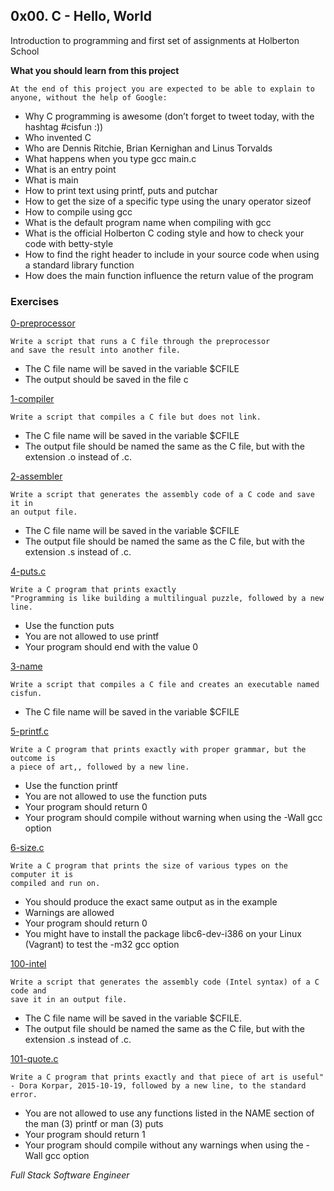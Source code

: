 ## 0x00. C - Hello, World

Introduction to programming and first set of assignments at Holberton School

**What you should learn from this project**

    At the end of this project you are expected to be able to explain to anyone, without the help of Google:

* Why C programming is awesome (don’t forget to tweet today, with the hashtag #cisfun :))
* Who invented C
* Who are Dennis Ritchie, Brian Kernighan and Linus Torvalds
* What happens when you type gcc main.c
* What is an entry point
* What is main
* How to print text using printf, puts and putchar
* How to get the size of a specific type using the unary operator sizeof
* How to compile using gcc
* What is the default program name when compiling with gcc
* What is the official Holberton C coding style and how to check your code with betty-style
* How to find the right header to include in your source code when using a standard library function
* How does the main function influence the return value of the program

### Exercises

[0-preprocessor](./0-preprocessor)
```
Write a script that runs a C file through the preprocessor
and save the result into another file.
```
* The C file name will be saved in the variable $CFILE
* The output should be saved in the file c

[1-compiler](./1-compiler)
```
Write a script that compiles a C file but does not link.
```
* The C file name will be saved in the variable $CFILE
* The output file should be named the same as the C file, but with the extension
  .o instead of .c.

[2-assembler](./2-assembler)
```
Write a script that generates the assembly code of a C code and save it in
an output file.
```
* The C file name will be saved in the variable $CFILE
* The output file should be named the same as the C file, but with the
  extension .s instead of .c.

[4-puts.c](./4-puts.c)
```
Write a C program that prints exactly
"Programming is like building a multilingual puzzle, followed by a new line.
```
* Use the function puts
* You are not allowed to use printf
* Your program should end with the value 0

[3-name](./3-name)
```
Write a script that compiles a C file and creates an executable named cisfun.
```
* The C file name will be saved in the variable $CFILE

[5-printf.c](./5-printf.c)
```
Write a C program that prints exactly with proper grammar, but the outcome is
a piece of art,, followed by a new line.
```
* Use the function printf
* You are not allowed to use the function puts
* Your program should return 0
* Your program should compile without warning when using the -Wall gcc option

[6-size.c](./6-size.c)
```
Write a C program that prints the size of various types on the computer it is
compiled and run on.
```
* You should produce the exact same output as in the example
* Warnings are allowed
* Your program should return 0
* You might have to install the package libc6-dev-i386 on your Linux (Vagrant)
  to test the -m32 gcc option

[100-intel](./100-intel)
```
Write a script that generates the assembly code (Intel syntax) of a C code and
save it in an output file.
```
* The C file name will be saved in the variable $CFILE.
* The output file should be named the same as the C file, but with the extension
  .s instead of .c.

[101-quote.c](./101-quote.c)
```
Write a C program that prints exactly and that piece of art is useful"
- Dora Korpar, 2015-10-19, followed by a new line, to the standard error.
```
* You are not allowed to use any functions listed in the NAME section of the man (3) printf or man (3) puts
* Your program should return 1
* Your program should compile without any warnings when using the -Wall gcc option



*Full Stack Software Engineer*
